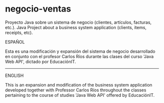# negocio-ventas
Proyecto Java sobre un sistema de negocio (clientes, artículos, facturas, etc.).
Java Project about a business system application (clients, items, receipts, etc).

ESPAÑOL

Esta es una modificación y expansión del sistema de negocio desarrollado en conjunto con el 
profesor Carlos Ríos durante las clases del curso 'Java Web API', dictado por EducaciónIT.

*********************************************************************************************

ENGLISH

This is an expansion and modification of the business system application developed together with Professor Carlos
Ríos throughout the classes pertaining to the course of studies 'Java Web API' offered by EducaciónIT.
